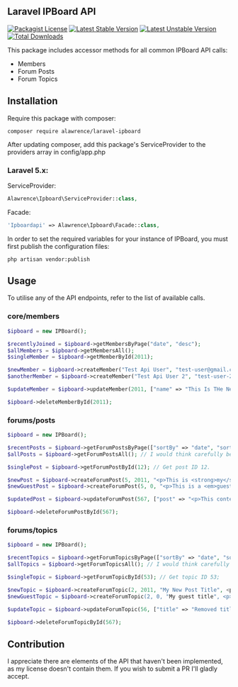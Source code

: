 ## Laravel IPBoard API
[![Packagist License](https://poser.pugx.org/alawrence/laravel-ipboardapi/license.png)](http://choosealicense.com/licenses/mit/)
[![Latest Stable Version](https://poser.pugx.org/alawrence/laravel-ipboardapi/version.png)](https://packagist.org/packages/A-Lawrence/laravel-ipboardapi)
[![Latest Unstable Version](https://poser.pugx.org/alawrence/laravel-ipboardapi/v/unstable)](https://packagist.org/packages/A-Lawrence/laravel-ipboardapi)
[![Total Downloads](https://poser.pugx.org/alawrence/laravel-ipboardapi/d/total.png)](https://packagist.org/packages/A-Lawrence/laravel-ipboardapi)

This package includes accessor methods for all common IPBoard API calls:
 - Members
 - Forum Posts
 - Forum Topics

## Installation

Require this package with composer:

```
composer require alawrence/laravel-ipboard
```

After updating composer, add this package's ServiceProvider to the providers array in config/app.php

### Laravel 5.x:

ServiceProvider:
```php
Alawrence\Ipboard\ServiceProvider::class,
```

Facade:
```php
'Ipboardapi' => Alawrence\Ipboard\Facade::class,
```

In order to set the required variables for your instance of IPBoard, you must first publish the configuration files:

```
php artisan vendor:publish
```

## Usage

To utilise any of the API endpoints, refer to the list of available calls.

### core/members

```php
$ipboard = new IPBoard();

$recentlyJoined = $ipboard->getMembersByPage("date", "desc");
$allMembers = $ipboard->getMembersAll();
$singleMember = $ipboard->getMemberById(2011);

$newMember = $ipboard->createMember("Test Api User", "test-user@gmail.com", "this_is_My_password!"); // Will be added to default group.
$anotherMember = $ipboard->createMember("Test Api User 2", "test-user-2@gmail.com", "this_is_not_secret", 24); // Will be added to group 24.

$updateMember = $ipboard->updateMember(2011, ["name" => "This Is THe New Name", "password" => "The new password" => "email" => "im_sleeping@gmail.com"]);

$ipboard->deleteMemberById(2011);
```

### forums/posts

```php
$ipboard = new IPBoard();

$recentPosts = $ipboard->getForumPostsByPage(["sortBy" => "date", "sortDir" => "desc"]); // Refer to IPBoard API reference for more search criteria.
$allPosts = $ipboard->getForumPostsAll(); // I would think carefully before doing this.

$singlePost = $ipboard->getForumPostById(12); // Get post ID 12.

$newPost = $ipboard->createForumPost(5, 2011, "<p>This is <strong>my</strong> HTML post.</p>"); // Topic 5, author 2011.   Refer to IPBoard API for more data you can provide.
$newGuestPost = $ipboard->createForumPost(5, 0, "<p>This is a <em>guest</em> post.</p>", ["author_name" => "My User's Guest Name"]); // Topic 5, author 0 with specified name.   Refer to IPBoard API for more data you can provide.

$updatedPost = $ipboard->updateForumPost(567, ["post" => "<p>This content has been removed.</p>"]); // Update post 567.  Refer to IPBoard API for more data you can provide.

$ipboard->deleteForumPostById(567);
```

### forums/topics

```php
$ipboard = new IPBoard();

$recentTopics = $ipboard->getForumTopicsByPage(["sortBy" => "date", "sortDir" => "desc"]); // Refer to IPBoard API reference for more search criteria.
$allTopics = $ipboard->getForumTopicsAll(); // I would think carefully before doing this.

$singleTopic = $ipboard->getForumTopicById(53); // Get topic ID 53;

$newTopic = $ipboard->createForumTopic(2, 2011, "My New Post Title", <p>This is <strong>my</strong> HTML post.</p>"); // Forum 2, author 2011.   Refer to IPBoard API for more data you can provide.
$newGuestTopic = $ipboard->createForumTopic(2, 0, "My guest title", <p>This is a <em>guest</em> post.</p>", ["author_name" => "My User's Guest Name"]); // Forum 2, author 0 with specified name.   Refer to IPBoard API for more data you can provide.

$updateTopic = $ipboard->updateForumTopic(56, ["title" => "Removed title", "post" => "<p>This content has been removed.</p>"]); // Update topic 56.  Refer to IPBoard API for more data you can provide.

$ipboard->deleteForumTopicById(567);
```

## Contribution

I appreciate there are elements of the API that haven't been implemented, as my license doesn't contain them.  If you wish to submit a PR I'll gladly accept.